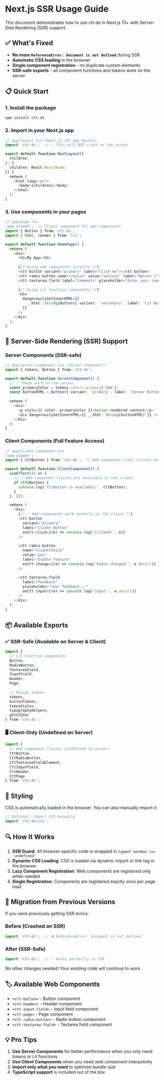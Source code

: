 # Next.js SSR Usage Guide

This document demonstrates how to use ctt-ds in Next.js 13+ with Server-Side Rendering (SSR) support.

## ✅ What's Fixed

- **No more `ReferenceError: document is not defined`** during SSR
- **Automatic CSS loading** in the browser
- **Single component registration** - no duplicate custom elements
- **SSR-safe exports** - all component functions and tokens work on the server

## 📋 Quick Start

### 1. Install the package

```bash
npm install ctt-ds
```

### 2. Import in your Next.js app

```typescript
// app/layout.tsx (Next.js 13+ App Router)
import 'ctt-ds';  // ✅ This will NOT crash on the server

export default function RootLayout({
  children,
}: {
  children: React.ReactNode;
}) {
  return (
    <html lang="en">
      <body>{children}</body>
    </html>
  );
}
```

### 3. Use components in your pages

```typescript
// app/page.tsx
'use client';  // Client component for web components
import { Button } from 'ctt-ds';
import { html, render } from 'lit';

export default function HomePage() {
  return (
    <div>
      <h1>My App</h1>
      
      {/* Using web components directly */}
      <ctt-button variant="primary" label="Click me"></ctt-button>
      <ctt-radio-button name="choice" value="option1" label="Option 1"></ctt-radio-button>
      <ctt-textarea-field label="Comments" placeholder="Enter your comments"></ctt-textarea-field>
      
      {/* Using Lit function components */}
      <div 
        dangerouslySetInnerHTML={{
          __html: String(Button({ variant: 'secondary', label: 'Lit Button' }))
        }}
      />
    </div>
  );
}
```

## 🔧 Server-Side Rendering (SSR) Support

### Server Components (SSR-safe)

```typescript
// app/server-component.tsx (Server Component)
import { tokens, Button } from 'ctt-ds';

export default function ServerComponent() {
  // ✅ These work on the server
  const primaryColor = tokens.colors.primary['500'];
  const buttonHTML = Button({ variant: 'primary', label: 'Server Button' });
  
  return (
    <div>
      <p style={{ color: primaryColor }}>Server-rendered content</p>
      <div dangerouslySetInnerHTML={{ __html: String(buttonHTML) }} />
    </div>
  );
}
```

### Client Components (Full Feature Access)

```typescript
// app/client-component.tsx
'use client';
import { CttButton } from 'ctt-ds';  // Web component class (client-only)

export default function ClientComponent() {
  useEffect(() => {
    // ✅ Web component classes are available on the client
    if (CttButton) {
      console.log('CttButton is available:', CttButton);
    }
  }, []);

  return (
    <div>
      {/* ✅ Web components work normally on the client */}
      <ctt-button 
        variant="primary" 
        label="Client Button"
        onCtt-click={(e) => console.log('Clicked!', e)}
      />
      
      <ctt-radio-button
        name="clientChoice"
        value="yes"
        label="Enable feature"
        onCtt-change={(e) => console.log('Radio changed:', e.detail)}
      />
      
      <ctt-textarea-field
        label="Feedback"
        placeholder="Your feedback..."
        onCtt-input={(e) => console.log('Input:', e.detail)}
      />
    </div>
  );
}
```

## 📦 Available Exports

### ✅ SSR-Safe (Available on Server & Client)

```typescript
import { 
  // Lit function components
  Button,
  RadioButton, 
  TextareaField,
  InputField,
  Header,
  Page,
  
  // Design tokens
  tokens,
  buttonTokens,
  tokenStyles,
  typographyHelpers,
  getCSSVar
} from 'ctt-ds';
```

### 🖥️ Client-Only (Undefined on Server)

```typescript
import { 
  // Web component classes (undefined on server)
  CttButton,
  CttRadioButton,
  CttTextareaFieldElement,
  CttInputField,
  CttHeader,
  CttPage
} from 'ctt-ds';
```

## 🎨 Styling

CSS is automatically loaded in the browser. You can also manually import it:

```typescript
// Optional: Import CSS manually
import 'ctt-ds/css';
```

## 🔍 How It Works

1. **SSR Guard**: All browser-specific code is wrapped in `typeof window !== 'undefined'`
2. **Dynamic CSS Loading**: CSS is loaded via dynamic import or link tag in the browser
3. **Lazy Component Registration**: Web components are registered only when needed
4. **Single Registration**: Components are registered exactly once per page load

## 🚀 Migration from Previous Versions

If you were previously getting SSR errors:

### Before (Crashed on SSR)
```typescript
import 'ctt-ds';  // ❌ ReferenceError: document is not defined
```

### After (SSR-Safe)
```typescript
import 'ctt-ds';  // ✅ Works perfectly in SSR
```

No other changes needed! Your existing code will continue to work.

## 🏷️ Available Web Components

- `<ctt-button>` - Button component
- `<ctt-header>` - Header component  
- `<ctt-input-field>` - Input field component
- `<ctt-page>` - Page component
- `<ctt-radio-button>` - Radio button component
- `<ctt-textarea-field>` - Textarea field component

## 💡 Pro Tips

1. **Use Server Components** for better performance when you only need tokens or Lit functions
2. **Use Client Components** when you need web component interactivity
3. **Import only what you need** to optimize bundle size
4. **TypeScript support** is included out of the box